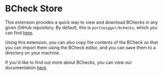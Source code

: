 # BCheck Store
This extension provides a quick way to view and download BChecks in any given GitHub repository. 
By default, this is `portswigger/bchecks`, which you can find [here](https://github.com/portswigger/bchecks).

Using this extension, you can also copy the contents of the BCheck so that you can import them using the BCheck editor,
and you can save them to a directory on your machine.

If you'd like to find out more about BChecks, you can view our documentation [here](https://portswigger.net/burp/documentation/desktop/automated-scanning/bchecks).